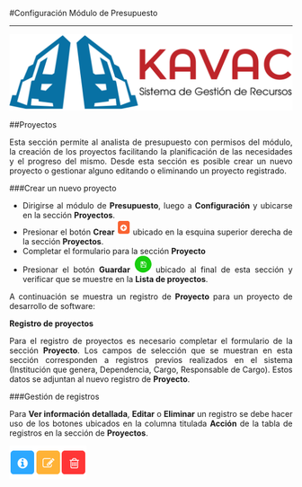 #Configuración Módulo de Presupuesto 
************************************
<div style="text-align: justify;" >

![Screenshot](../img/logokavac.png#imagen)

##Proyectos

Esta sección permite al analista de presupuesto con permisos del módulo, la creación de los proyectos facilitando la planificación de las necesidades y el progreso del mismo. Desde esta sección es posible crear un nuevo proyecto o gestionar alguno editando o eliminando un proyecto registrado.

###Crear un nuevo proyecto

-	Dirigirse al módulo de **Presupuesto**, luego a **Configuración** y ubicarse en la sección **Proyectos**.
-	Presionar el botón **Crear** ![Screenshot](../img/create.png#imagen) ubicado en la esquina superior derecha de la sección **Proyectos**. 
-	Completar el formulario para la sección **Proyecto** 
-	Presionar el botón **Guardar** ![Screenshot](../img/save.png#imagen) ubicado al final de esta sección y verificar que se muestre en la **Lista de proyectos**. 

A continuación se muestra un registro de **Proyecto** para un proyecto de desarrollo de software:

**Registro de proyectos**

Para el registro de proyectos es necesario completar el formulario de la sección **Proyecto**. Los campos de selección que se muestran en esta sección corresponden a registros previos realizados en el sistema (Institución que genera, Dependencia, Cargo, Responsable de Cargo). Estos datos se adjuntan al nuevo registro de **Proyecto**.

###Gestión de registros

Para **Ver información detallada**, **Editar** o **Eliminar** un registro se debe hacer uso de los botones ubicados en la columna titulada **Acción** de la tabla de registros en la sección de **Proyectos**.

![Screenshot](../img/manage.png#imagen)
		
</div>